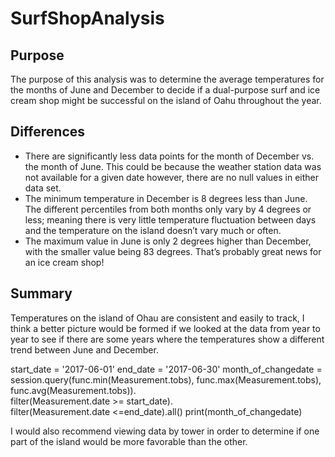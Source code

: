 # SurfShopAnalysis
## Purpose
The purpose of this analysis was to determine the average temperatures for the months of June and December to decide if a dual-purpose surf and ice cream shop might be successful on the island of Oahu throughout the year. 
## Differences
- There are significantly less data points for the month of December vs. the month of June. This could be because the weather station data was not available for a given date however, there are no null values in either data set.
- The minimum temperature in December is 8 degrees less than June. The different percentiles from both months only vary by 4 degrees or less; meaning there is very little temperature fluctuation between days and the temperature on the island doesn’t vary much or often.
- The maximum value in June is only 2 degrees higher than December, with the smaller value being 83 degrees. That’s probably great news for an ice cream shop!
## Summary
Temperatures on the island of Ohau are consistent and easily to track, I think a better picture would be formed if we looked at the data from year to year to see if there are some years where the temperatures show a different trend between June and December. 

start_date = '2017-06-01' 
end_date = '2017-06-30'
month_of_changedate = session.query(func.min(Measurement.tobs), func.max(Measurement.tobs), func.avg(Measurement.tobs)).\
filter(Measurement.date >= start_date).\
filter(Measurement.date <=end_date).all()
print(month_of_changedate)

I would also recommend viewing data by tower in order to determine if one part of the island would be more favorable than the other. 
